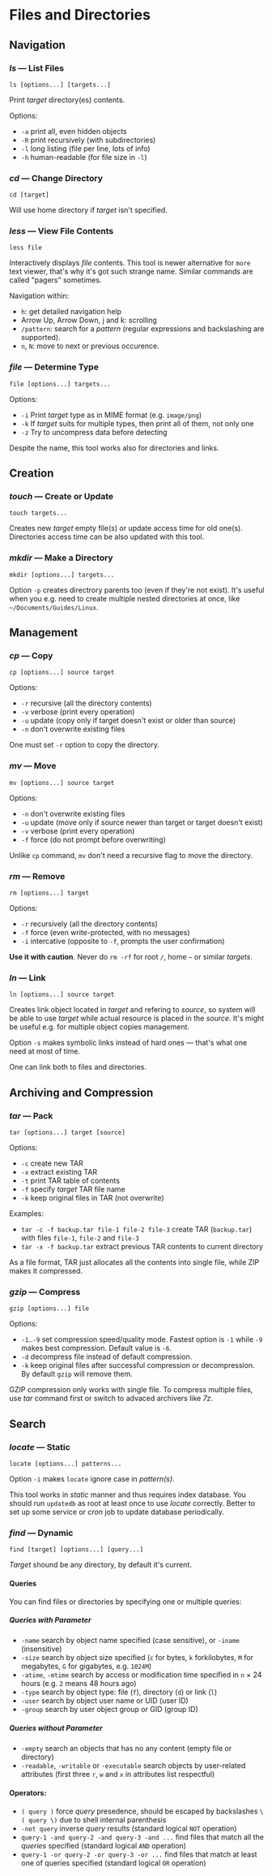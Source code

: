 # Files and Directories

## Navigation

### *ls* — List Files

```
ls [options...] [targets...]
```
Print *target* directory(es) contents.

Options:

  - `-a` print all, even hidden objects
  - `-R` print recursively (with subdirectories)
  - `-l` long listing (file per line, lots of info)
  - `-h` human-readable (for file size in `-l`)

### *cd* — Change Directory

```
cd [target]
```

Will use home directory if *target* isn't specified.

### *less* — View File Contents

```
less file
```

Interactively displays *file* contents. This tool is newer alternative for `more` text viewer, that's why it's got such strange name. Similar commands are called "pagers" sometimes.

Navigation within:

  - `h`: get detailed navigation help
  - Arrow Up, Arrow Down, j and k: scrolling
  - `/pattern`: search for a *pattern* (regular expressions and backslashing are supported).
  - `n`, `N`: move to next or previous occurence.

### *file* — Determine Type

```
file [options...] targets...
```

Options:

  - `-i` Print *target* type as in MIME format (e.g. `image/png`)
  - `-k` If *target* suits for multiple types, then print all of them, not only one
  - `-z` Try to uncompress data before detecting

Despite the name, this tool works also for directories and links.

## Creation

### *touch* — Create or Update

```
touch targets...
```

Creates new *target* empty file(s) or update access time for old one(s). Directories access time can be also updated with this tool.

### *mkdir* — Make a Directory

```
mkdir [options...] targets...
```

Option `-p` creates directrory parents too (even if they're not exist). It's useful when you e.g. need to create multiple nested directories at once, like `~/Documents/Guides/Linux`.

## Management

### *cp* — Copy

```
cp [options...] source target
```

Options:

  - `-r` recursive (all the directory contents)
  - `-v` verbose (print every operation)
  - `-u` update (copy only if target doesn't exist or older than source)
  - `-n` don't overwrite existing files

One must set `-r` option to copy the directory.

### *mv* — Move

```
mv [options...] source target
```

Options:

  - `-n` don't overwrite existing files
  - `-u` update (move only if source newer than target or target doesn't exist)
  - `-v` verbose (print every operation)
  - `-f` force (do not prompt before overwriting)

Unlike `cp` command, `mv` don't need a recursive flag to move the directory.

### *rm* — Remove

```
rm [options...] target
```

Options:

  - `-r` recursively (all the directory contents)
  - `-f` force (even write-protected, with no messages)
  - `-i` intercative (opposite to `-f`, prompts the user confirmation)

**Use it with caution**. Never do `rm -rf` for root `/`, home `~` or similar *targets*.

### *ln* — Link

```
ln [options...] source target
```

Creates link object located in *target* and refering to *source*, so system will be able to use *target* while actual resource is placed in the *source*. It's might be useful e.g. for multiple object copies management.

Option `-s` makes symbolic links instead of hard ones — that's what one need at most of time.

One can link both to files and directories.

## Archiving and Compression

### *tar* — Pack

```
tar [options...] target [source]
```

Options:

  - `-c` create new TAR
  - `-x` extract existing TAR
  - `-t` print TAR table of contents
  - `-f` specify *target* TAR file name
  - `-k` keep original files in TAR (not overwrite)

Examples:

  - `tar -c -f backup.tar file-1 file-2 file-3` create TAR (`backup.tar`) with files `file-1`, `file-2` and `file-3`
  - `tar -x -f backup.tar` extract previous TAR contents to current directory

As a file format, TAR just allocates all the contents into single file, while ZIP makes it compressed.

### *gzip* — Compress

```
gzip [options...] file
```

Options:

  - `-1`..`-9` set compression speed/quality mode. Fastest option is `-1` while `-9` makes best compression. Default value is `-6`.
  - `-d` decompress file instead of default compression.
  - `-k` keep original files after successful compression or decompression. By default `gzip` will remove them.

GZIP compression only works with single file. To compress multiple files, use *tar* command first or switch to advaced archivers like *7z*.

## Search

### *locate* — Static

```
locate [options...] patterns...
```

Option `-i` makes `locate` ignore case in *pattern(s)*.

This tool works in *static* manner and thus requires index database. You should run `updatedb` as root at least once to use *locate* correctly. Better to set up some service or *cron* job to update database periodically.

### *find* — Dynamic

```
find [target] [options...] [query...]
```

*Target* shound be any directory, by default it's current.

#### Queries

You can find files or directories by specifying one or multiple queries:

##### Queries with Parameter

  - `-name` search by object name specified (case sensitive), or `-iname` (insensitive)
  - `-size` search by object size specified (`c` for bytes, `k` forkilobytes, `M` for megabytes, `G` for gigabytes, e.g. `1024M`)
  - `-atime`, `-mtime` search by access or modification time specified in `n` × 24 hours (e.g. `2` means 48 hours ago)
  - `-type` search by object type: file (`f`), directory (`d`) or link (`l`)
  - `-user` search by object user name or UID (user ID)
  - `-group` search by user object group or GID (group ID)

##### Queries without Parameter

  - `-empty` search an objects that has no any content (empty file or directory)
  - `-readable`, `-writable` or `-executable` search objects by user-related attributes (first three `r`, `w` and `x` in attributes list respectful)

#### Operators:

  - `( query )` force *query* presedence, should be escaped by backslashes `\( query \)` due to shell internal parenthesis
  - `-not query` inverse *query* results (standard logical `NOT` operation)
  - `query-1 -and query-2 -and query-3 -and ...` find files that match all the *queries* specified (standard logical `AND` operation)
  - `query-1 -or query-2 -or query-3 -or ...` find files that match at least one of queries specified (standard logical `OR` operation)
